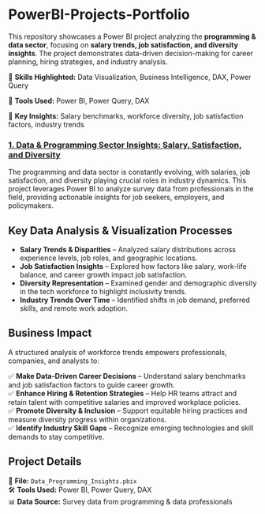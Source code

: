 # PowerBI-Projects-Portfolio
This repository showcases a Power BI project analyzing the **programming & data sector**, focusing on **salary trends, job satisfaction, and diversity insights**. The project demonstrates data-driven decision-making for career planning, hiring strategies, and industry analysis.  

🔹 **Skills Highlighted:** Data Visualization, Business Intelligence, DAX, Power Query

🔹 **Tools Used:** Power BI, Power Query, DAX

🔹 **Key Insights:** Salary benchmarks, workforce diversity, job satisfaction factors, industry trends


### [**1. Data & Programming Sector Insights: Salary, Satisfaction, and Diversity**](https://github.com/laugima/PowerBI-Projects-Portfolio/blob/main/1.%20Data%20%26%20Programming%20Sector%20Insights%3A%20Salary%2C%20Satisfaction%2C%20and%20Diversity.pbix)
The programming and data sector is constantly evolving, with salaries, job satisfaction, and diversity playing crucial roles in industry dynamics. This project leverages Power BI to analyze survey data from professionals in the field, providing actionable insights for job seekers, employers, and policymakers.

## **Key Data Analysis & Visualization Processes**
- **Salary Trends & Disparities** – Analyzed salary distributions across experience levels, job roles, and geographic locations.  
- **Job Satisfaction Insights** – Explored how factors like salary, work-life balance, and career growth impact job satisfaction.  
- **Diversity Representation** – Examined gender and demographic diversity in the tech workforce to highlight inclusivity trends.  
- **Industry Trends Over Time** – Identified shifts in job demand, preferred skills, and remote work adoption. 

## **Business Impact**  
A structured analysis of workforce trends empowers professionals, companies, and analysts to:  

✅ **Make Data-Driven Career Decisions** – Understand salary benchmarks and job satisfaction factors to guide career growth.  
✅ **Enhance Hiring & Retention Strategies** – Help HR teams attract and retain talent with competitive salaries and improved workplace policies.  
✅ **Promote Diversity & Inclusion** – Support equitable hiring practices and measure diversity progress within organizations.  
✅ **Identify Industry Skill Gaps** – Recognize emerging technologies and skill demands to stay competitive. 

## **Project Details**  

📂 **File:** `Data_Programming_Insights.pbix`  
🛠️ **Tools Used:** Power BI, Power Query, DAX  
📊 **Data Source:** Survey data from programming & data professionals  



